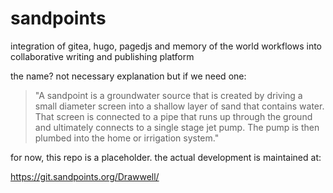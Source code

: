# sandpoints
integration of gitea, hugo, pagedjs and memory of the world workflows into collaborative writing and publishing platform


the name? not necessary explanation but if we need one:
 
 
 > "A sandpoint is a groundwater source that is created by driving a small diameter screen into a shallow layer of sand that contains water. That screen is connected to a pipe that runs up through the ground and ultimately connects to a single stage jet pump. The pump is then plumbed into the home or irrigation system."

for now, this repo is a placeholder. the actual development is maintained at:

https://git.sandpoints.org/Drawwell/
